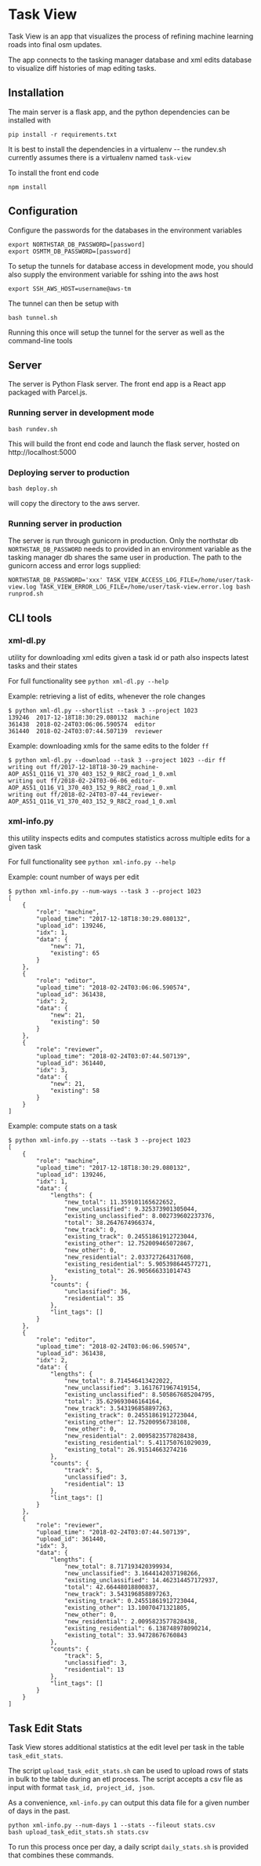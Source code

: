 # Task View

Task View is an app that visualizes the process of refining machine learning roads into final osm updates.

The app connects to the tasking manager database and xml edits database to visualize diff histories of map editing tasks.

## Installation

The main server is a flask app, and the python dependencies can be installed with

```
pip install -r requirements.txt
```

It is best to install the dependencies in a virtualenv -- the rundev.sh currently assumes there is a virtualenv named `task-view`

To install the front end code

```
npm install
```

## Configuration

Configure the passwords for the databases in the environment variables

```
export NORTHSTAR_DB_PASSWORD=[password]
export OSMTM_DB_PASSWORD=[password]
```

To setup the tunnels for database access in development mode, you should also supply the environment variable for sshing into the aws host

```
export SSH_AWS_HOST=username@aws-tm
```

The tunnel can then be setup with

```
bash tunnel.sh
```

Running this once will setup the tunnel for the server as well as the command-line tools

## Server

The server is Python Flask server. The front end app is a React app packaged with Parcel.js.

### Running server in development mode

`bash rundev.sh`

This will build the front end code and launch the flask server, hosted on http://localhost:5000

### Deploying server to production

`bash deploy.sh`

will copy the directory to the aws server.

### Running server in production

The server is run through gunicorn in production. Only the northstar db `NORTHSTAR_DB_PASSWORD` needs to provided in an environment variable as the tasking manager db shares the same user in production. The path to the gunicorn access and error logs supplied:

`NORTHSTAR_DB_PASSWORD='xxx' TASK_VIEW_ACCESS_LOG_FILE=/home/user/task-view.log TASK_VIEW_ERROR_LOG_FILE=/home/user/task-view.error.log bash runprod.sh`


## CLI tools

### xml-dl.py
utility for downloading xml edits given a task id or path also inspects latest tasks and their states

For full functionality see `python xml-dl.py --help`

Example: retrieving a list of edits, whenever the role changes
```
$ python xml-dl.py --shortlist --task 3 --project 1023
139246  2017-12-18T18:30:29.080132  machine
361438  2018-02-24T03:06:06.590574  editor
361440  2018-02-24T03:07:44.507139  reviewer
```

Example: downloading xmls for the same edits to the folder `ff`
```
$ python xml-dl.py --download --task 3 --project 1023 --dir ff
writing out ff/2017-12-18T18-30-29_machine-AOP_AS51_Q116_V1_370_403_152_9_R8C2_road_1_0.xml
writing out ff/2018-02-24T03-06-06_editor-AOP_AS51_Q116_V1_370_403_152_9_R8C2_road_1_0.xml
writing out ff/2018-02-24T03-07-44_reviewer-AOP_AS51_Q116_V1_370_403_152_9_R8C2_road_1_0.xml
```

### xml-info.py
this utility inspects edits and computes statistics across multiple edits for a given task

For full functionality see `python xml-info.py --help`

Example: count number of ways per edit

```
$ python xml-info.py --num-ways --task 3 --project 1023
[
    {
        "role": "machine",
        "upload_time": "2017-12-18T18:30:29.080132",
        "upload_id": 139246,
        "idx": 1,
        "data": {
            "new": 71,
            "existing": 65
        }
    },
    {
        "role": "editor",
        "upload_time": "2018-02-24T03:06:06.590574",
        "upload_id": 361438,
        "idx": 2,
        "data": {
            "new": 21,
            "existing": 50
        }
    },
    {
        "role": "reviewer",
        "upload_time": "2018-02-24T03:07:44.507139",
        "upload_id": 361440,
        "idx": 3,
        "data": {
            "new": 21,
            "existing": 58
        }
    }
]
```

Example: compute stats on a task

```
$ python xml-info.py --stats --task 3 --project 1023
[
    {
        "role": "machine",
        "upload_time": "2017-12-18T18:30:29.080132",
        "upload_id": 139246,
        "idx": 1,
        "data": {
            "lengths": {
                "new_total": 11.359101165622652,
                "new_unclassified": 9.325373901305044,
                "existing_unclassified": 8.002739602237376,
                "total": 38.2647674966374,
                "new_track": 0,
                "existing_track": 0.24551861912723044,
                "existing_other": 12.752009465072867,
                "new_other": 0,
                "new_residential": 2.033727264317608,
                "existing_residential": 5.905398644577271,
                "existing_total": 26.905666331014743
            },
            "counts": {
                "unclassified": 36,
                "residential": 35
            },
            "lint_tags": []
        }
    },
    {
        "role": "editor",
        "upload_time": "2018-02-24T03:06:06.590574",
        "upload_id": 361438,
        "idx": 2,
        "data": {
            "lengths": {
                "new_total": 8.714546413422022,
                "new_unclassified": 3.1617671967419154,
                "existing_unclassified": 8.505867685204795,
                "total": 35.629693046164164,
                "new_track": 3.543196858897263,
                "existing_track": 0.24551861912723044,
                "existing_other": 12.75200956738108,
                "new_other": 0,
                "new_residential": 2.0095823577828438,
                "existing_residential": 5.411750761029039,
                "existing_total": 26.91514663274216
            },
            "counts": {
                "track": 5,
                "unclassified": 3,
                "residential": 13
            },
            "lint_tags": []
        }
    },
    {
        "role": "reviewer",
        "upload_time": "2018-02-24T03:07:44.507139",
        "upload_id": 361440,
        "idx": 3,
        "data": {
            "lengths": {
                "new_total": 8.717193420399934,
                "new_unclassified": 3.1644142037198266,
                "existing_unclassified": 14.462314457172937,
                "total": 42.66448018800837,
                "new_track": 3.543196858897263,
                "existing_track": 0.24551861912723044,
                "existing_other": 13.10070471321805,
                "new_other": 0,
                "new_residential": 2.0095823577828438,
                "existing_residential": 6.138748978090214,
                "existing_total": 33.94728676760843
            },
            "counts": {
                "track": 5,
                "unclassified": 3,
                "residential": 13
            },
            "lint_tags": []
        }
    }
]
```

## Task Edit Stats

Task View stores additional statistics at the edit level per task in the table `task_edit_stats`.

The script `upload_task_edit_stats.sh` can be used to upload rows of stats in bulk to the table during an etl process. The script accepts a csv file as input with format `task_id, project_id, json`.

As a convenience, `xml-info.py` can output this data file for a given number of days in the past.

```
python xml-info.py --num-days 1 --stats --fileout stats.csv
bash upload_task_edit_stats.sh stats.csv
```

To run this process once per day, a daily script `daily_stats.sh` is provided that combines these commands.
